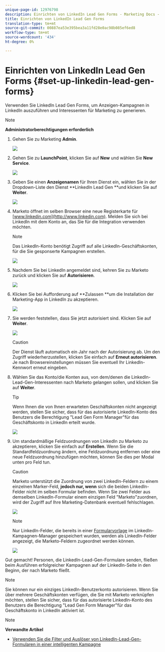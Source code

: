 ```yaml
---
unique-page-id: 12976798
description: Einrichten von LinkedIn Lead Gen Forms - Marketing Docs - Produktdokumentation
title: Einrichten von LinkedIn Lead Gen Forms
translation-type: tm+mt
source-git-commit: 00887ea53e395bea3a11fd28e0ac98b085ef6ed8
workflow-type: tm+mt
source-wordcount: '434'
ht-degree: 0%

---
```



# Einrichten von LinkedIn Lead Gen Forms {#set-up-linkedin-lead-gen-forms}

Verwenden Sie LinkedIn Lead Gen Forms, um Anzeigen-Kampagnen in LinkedIn auszuführen und Interessenten für Marketing zu generieren.

>[!NOTE]
>
>**Administratorberechtigungen erforderlich**

1. Gehen Sie zu Marketing **Admin**.

   ![](assets/image2016-11-29-10-3a50-3a29.png)

1. Gehen Sie zu **LaunchPoint**, klicken Sie auf **New** und wählen Sie **New Service**.

   ![](assets/image2016-11-29-10-3a51-3a11.png)

1. Geben Sie einen **Anzeigenamen** für Ihren Dienst ein, wählen Sie in der Dropdown-Liste den Dienst **LinkedIn Lead Gen **und klicken Sie auf **Weiter**.

   ![](assets/linkedin-lead-gen.png)

1. Marketo öffnet im selben Browser eine neue Registerkarte für [www.linkedin.com](http://www.linkedin.com). Melden Sie sich bei LinkedIn mit dem Konto an, das Sie für die Integration verwenden möchten.

   >[!NOTE]
   >
   >Das LinkedIn-Konto benötigt Zugriff auf alle LinkedIn-Geschäftskonten, für die Sie gesponserte Kampagnen erstellen.

   ![](assets/linkedin-login.png)

1. Nachdem Sie bei LinkedIn angemeldet sind, kehren Sie zu Marketo zurück und klicken Sie auf **Autorisieren**.

   ![](assets/linkedin-lead-gen-authorize.png)

1. Klicken Sie bei Aufforderung auf **Zulassen **um die Installation der Marketing-App in LinkedIn zu akzeptieren.

   ![](assets/linkedin-marketo-allow.png)

1. Sie werden feststellen, dass Sie jetzt autorisiert sind. Klicken Sie auf **Weiter**.

   ![](assets/image2017-9-28-7-3a55-3a14.png)

   >[!CAUTION]
   >
   >Der Dienst läuft automatisch ein Jahr nach der Autorisierung ab. Um den Zugriff wiederherzustellen, klicken Sie einfach auf **Erneut autorisieren**. Je nach Browsereinstellungen müssen Sie eventuell Ihr LinkedIn-Kennwort erneut eingeben.

1. Wählen Sie das Konto/die Konten aus, von dem/denen die LinkedIn-Lead-Gen-Interessenten nach Marketo gelangen sollen, und klicken Sie auf **Weiter**.

   >[!TIP]
   >
   >Wenn Ihnen die von Ihnen erwarteten Geschäftskonten nicht angezeigt werden, stellen Sie sicher, dass für das autorisierte LinkedIn-Konto des Benutzers die Berechtigung &quot;Lead Gen Form Manager&quot;für das Geschäftskonto in LinkedIn erteilt wurde.

   ![](assets/linkedin-pages-to-capture.png)

1. Um standardmäßige Feldzuordnungen von LinkedIn zu Marketo zu akzeptieren, klicken Sie einfach auf **Erstellen**. Wenn Sie die Standardfeldzuordnung ändern, eine Feldzuordnung entfernen oder eine neue Feldzuordnung hinzufügen möchten, können Sie dies per Modal unten pro Feld tun.

   >[!CAUTION]
   >
   >Marketo unterstützt die Zuordnung von zwei LinkedIn-Feldern zu einem einzelnen Marker-Feld, **jedoch nur, wenn** sich die beiden LinkedIn-Felder nicht im selben Formular befinden. Wenn Sie zwei Felder aus demselben LinkedIn-Formular einem einzigen Feld &quot;Marketo&quot;zuordnen, wird der Zugriff auf Ihre Marketing-Datenbank eventuell fehlschlagen.

   ![](assets/linkedin-lead-gen-mapping.png)

   >[!NOTE]
   >
   >Nur LinkedIn-Felder, die bereits in einer [Formularvorlage](https://www.linkedin.com/help/lms/answer/79634) im LinkedIn-Kampagnen-Manager gespeichert wurden, werden als LinkedIn-Felder angezeigt, die Marketo-Feldern zugeordnet werden können.

   ![](assets/linkedin-installed-services.png)

Gut gemacht! Personen, die LinkedIn-Lead-Gen-Formulare senden, fließen beim Ausführen erfolgreicher Kampagnen auf der LinkedIn-Seite in den Beginn, der nach Marketo fließt.

>[!NOTE]
>
>Sie können nur ein einziges LinkedIn-Benutzerkonto autorisieren. Wenn Sie über mehrere Geschäftskonten verfügen, die Sie mit Marketo verknüpfen möchten, stellen Sie sicher, dass für das autorisierte LinkedIn-Konto des Benutzers die Berechtigung &quot;Lead Gen Form Manager&quot;für das Geschäftskonto in LinkedIn aktiviert ist.

>[!NOTE]
>
>**Verwandte Artikel**
>
>* [Verwenden Sie die Filter und Auslöser von LinkedIn-Lead-Gen-Formularen in einer intelligenten Kampagne](use-linkedin-lead-gen-form-filters-and-triggers-in-a-smart-campaign.md)

>



